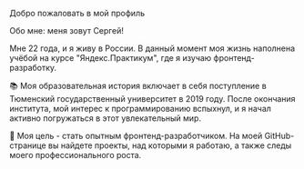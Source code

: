 Добро пожаловать в мой профиль

Обо мне: меня зовут Сергей!

Мне 22 года, и я живу в России. В данный момент моя жизнь наполнена учёбой на курсе "Яндекс.Практикум", где я изучаю фронтенд-разработку.

📚 Моя образовательная история включает в себя поступление в Тюменский государственный университет в 2019 году. После окончания института, мой интерес к программированию вспыхнул, и я начал активно погружаться в этот увлекательный мир.

🚀 Моя цель - стать опытным фронтенд-разработчиком. На моей GitHub-странице вы найдете проекты, над которыми я работаю, а также следы моего профессионального роста.
